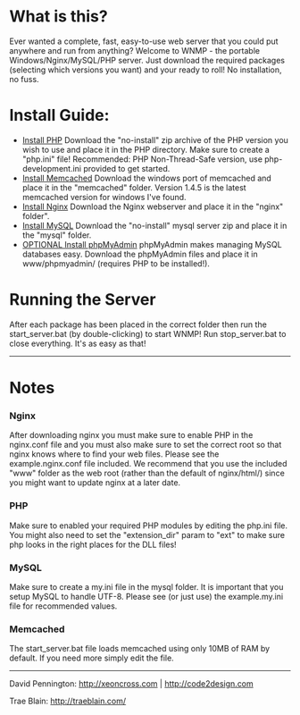 # What is this?

Ever wanted a complete, fast, easy-to-use web server that you could put anywhere and run from anything? Welcome to WNMP - the portable Windows/Nginx/MySQL/PHP server. Just download the required packages (selecting which versions you want) and your ready to roll! No installation, no fuss.


# Install Guide:

-   [Install PHP](http://windows.php.net/download/)
    Download the "no-install" zip archive of the PHP version you wish to use and place it in the PHP directory. Make sure to create a "php.ini" file! Recommended: PHP Non-Thread-Safe version, use php-development.ini provided to get started.
-   [Install Memcached](http://blog.elijaa.org/index.php?post/2010/08/25/Memcached-1.4.5-for-Windows)
    Download the windows port of memcached and place it in the "memcached" folder. Version 1.4.5 is the latest memcached version for windows I've found.
-   [Install Nginx](http://nginx.org/)
    Download the Nginx webserver and place it in the "nginx" folder".
-   [Install MySQL](http://dev.mysql.com/downloads/mysql/)
    Download the "no-install" mysql server zip and place it in the "mysql" folder.
-   [OPTIONAL Install phpMyAdmin](http://www.phpmyadmin.net)
    phpMyAdmin makes managing MySQL databases easy. Download the phpMyAdmin files and place it in www/phpmyadmin/ (requires PHP to be installed!).

# Running the Server

After each package has been placed in the correct folder then run the start_server.bat (by double-clicking) to start WNMP! Run stop_server.bat to close everything. It's as easy as that!

---

# Notes

### Nginx

After downloading nginx you must make sure to enable PHP in the nginx.conf file and you must also make sure to set the correct root so that nginx knows where to find your web files. Please see the example.nginx.conf file included. We recommend that you use the included "www" folder as the web root (rather than the default of nginx/html/) since you might want to update nginx at a later date.

### PHP

Make sure to enabled your required PHP modules by editing the php.ini file. You might also need to set the "extension_dir" param to "ext" to make sure php looks in the right places for the DLL files!

### MySQL

Make sure to create a my.ini file in the mysql folder. It is important that you setup MySQL to handle UTF-8. Please see (or just use) the example.my.ini file for recommended values.

### Memcached

The start_server.bat file loads memcached using only 10MB of RAM by default. If you need more simply edit the file.

---

David Pennington: <http://xeoncross.com> | <http://code2design.com>

Trae Blain: <http://traeblain.com/>
